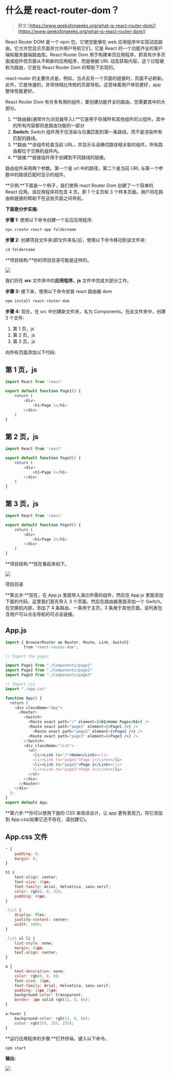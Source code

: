 # 什么是 react-router-dom？

> 原文:[https://www.geeksforgeeks.org/what-is-react-router-dom/](https://www.geeksforgeeks.org/what-is-react-router-dom/)

React Router DOM 是一个 npm 包，它使您能够在 web 应用程序中实现动态路由。它允许您显示页面并允许用户导航它们。它是 React 的一个功能齐全的客户端和服务器端路由库。React Router Dom 用于构建单页应用程序，即具有许多页面或组件但页面从不刷新的应用程序，而是根据 URL 动态获取内容。这个过程被称为路由，它是在 React Router Dom 的帮助下实现的。

react-router 的主要优点是，例如，当点击另一个页面的链接时，页面不必刷新。此外，它是快速的，非常快相比传统的页面导航。这意味着用户体验更好，app 整体性能更好。

React Router Dom 有许多有用的组件，要创建功能齐全的路由，您需要其中的大部分。

1.  **路由器(通常作为浏览器导入):**它是用于存储所有其他组件的父组件。其中的所有内容都将是路由功能的一部分
2.  **Switch:** Switch 组件用于仅渲染与位置匹配的第一条路线，而不是渲染所有匹配的路线。
3.  **路由:**该组件检查当前 URL，并显示与该确切路径相关联的组件。所有路由都位于交换机组件内。
4.  **链接:**链接组件用于创建到不同路线的链接。

路由组件采用两个参数。第一个是 url 中的路径，第二个是当前 URL 与第一个参数中的路径匹配时显示的组件。

**示例:**下面是一个例子，我们使用 react Router Dom 创建了一个简单的 React 应用。该应用程序将包含 4 页。即 1 个主页和 3 个样本页面。用户将在路由和链接的帮助下在这些页面之间导航。

**下面是分步实施:**

**步骤 1:** 使用以下命令创建一个反应应用程序:

```jsx
npx create-react-app foldername
```

**步骤 2:** 创建项目文件夹(即文件夹名)后，使用以下命令移动到该文件夹:

```jsx
cd foldername
```

**项目结构:**你的项目目录可能是这样的。

![](img/3e4f817895cc8af4d5331f718d84b74f.png)

我们将在 **src** 文件夹中的**应用程序、js** 文件中完成大部分工作。

**步骤 3:** 接下来，使用以下命令安装 react 路由器 dom

```jsx
npm install react-router-dom
```

**步骤 4:** 现在，在 src 中创建新文件夹，名为 Components。在此文件夹中，创建 3 个文件:

1.  第 1 页，js
2.  第 2 页，js
3.  第 3 页，js

向所有页面添加以下代码:

## 第 1 页，js

```jsx
import React from 'react'

export default function Page1() {
    return (
        <div>
            <h1>Page 1</h1>
        </div>
    )
}
```

## 第 2 页，js

```jsx
import React from 'react'

export default function Page2() {
    return (
        <div>
            <h1>Page 2</h1>
        </div>
    )
}
```

## 第 3 页，js

```jsx
import React from 'react'

export default function Page3() {
    return (
        <div>
            <h1>Page 3</h1>
        </div>
    )
}
```

**项目结构:**现在看起来如下。

![](img/9fa121a89e1cc584f02730dab4b1aa08.png)

项目目录

**第五步:**现在，在 App.js 里面导入演示所需的组件，然后在 App.js 里面添加下面的代码，这里我们首先导入 3 个页面，然后在路由器里面添加一个 Switch。在交换机内部，添加了 4 条路由，一条用于主页，3 条用于其他页面。该列表包含用户可以点击导航的可点击链接。

## App.js

```jsx
import { BrowserRouter as Router, Route, Link, Switch} 
        from "react-router-dom";

// Import the pages

import Page1 from "./Components/page1"
import Page2 from "./Components/page2"
import Page3 from "./Components/page3"

// Import css
import "./app.css"

function App() {
  return (
    <div className="App">
      <Router>
        <Switch>
          <Route exact path="/" element={<h1>Home Page</h1>} />
          <Route exact path="page1" element={<Page1 />} />
            <Route exact path="page2" element={<Page2 />} />
          <Route exact path="page3" element={<Page3 />} />
        </Switch>
        <div className="list">
          <ul>
            <li><Link to="/">Home</Link></li>
            <li><Link to="page1">Page 1</Link></li>
            <li><Link to="page2">Page 2</Link></li>
            <li><Link to="page3">Page 3</Link></li>
          </ul>
        </div>
      </Router>
    </div>
  );
}
export default App;
```

**第六步:**你可以使用下面的 CSS 来改进设计，让 app 更有表现力。将它添加到 App.css(如果它还不存在，请创建它)。

## App.css 文件

```jsx
* {
    padding: 0;
    margin: 0;
}

h1 {
    text-align: center;
    font-size: 45px;
    font-family: Arial, Helvetica, sans-serif;
    color: rgb(6, 0, 32);
    padding: 40px;
}

.list {
    display: flex;
    justify-content: center;
    width: 100%;
}

.list ul li {
    list-style: none;
    margin: 42px;
    text-align: center;
}

a {
    text-decoration: none;
    color: rgb(0, 0, 0);
    font-size: 18px;
    font-family: Arial, Helvetica, sans-serif;
    padding: 14px 25px;
    background-color: transparent;
    border: 2px solid rgb(12, 0, 66);
}

a:hover {
    background-color: rgb(12, 0, 66);
    color: rgb(255, 255, 255);
}
```

**运行应用程序的步骤:**打开终端，键入以下命令。

```jsx
npm start
```

**输出:**

![](img/bcad3e90b5347f25d385232da31451b4.png)